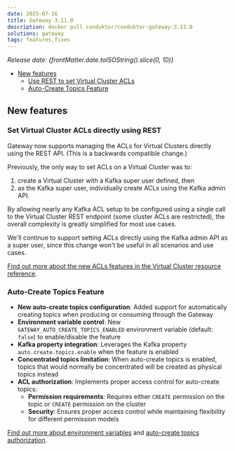 ```yaml
---
date: 2025-07-16
title: Gateway 3.11.0
description: docker pull conduktor/conduktor-gateway:3.11.0
solutions: gateway
tags: features,fixes
---
```


*Release date: {frontMatter.date.toISOString().slice(0, 10)}*

- [New features](#new-features)
  - [Use REST to set Virtual Cluster ACLs](#set-virtual-cluster-acls-directly-using-rest)
  -  [Auto-Create Topics Feature](#auto-create-topics-feature)

## New features

### Set Virtual Cluster ACLs directly using REST

Gateway now supports managing the ACLs for Virtual Clusters directly using the REST API. (This is a backwards compatible change.)

Previously, the only way to set ACLs on a Virtual Cluster was to:

1. create a Virtual Cluster with a Kafka super user defined, then
1. as the Kafka super user, individually create ACLs using the Kafka admin API.

By allowing nearly any Kafka ACL setup to be configured using a single call to the Virtual Cluster REST endpoint (some cluster ACLs are restricted), the overall complexity is greatly simplified for most use cases.

We'll continue to support setting ACLs directly using the Kafka admin API as a super user, since this change won't be useful in all scenarios and use cases.

[Find out more about the new ACLs features in the Virtual Cluster resource reference](/gateway/reference/resources-reference/#virtual-cluster-acls).

### Auto-Create Topics Feature

- **New auto-create topics configuration**: Added support for automatically creating topics when producing or consuming through the Gateway
- **Environment variable control**: New `GATEWAY_AUTO_CREATE_TOPICS_ENABLED` environment variable (default: `false`) to enable/disable the feature
- **Kafka property integration**: Leverages the Kafka property `auto.create.topics.enable` when the feature is enabled
- **Concentrated topics limitation**: When auto-create topics is enabled, topics that would normally be concentrated will be created as physical topics instead
- **ACL authorization**: Implements proper access control for auto-create topics:
  - **Permission requirements**: Requires either `CREATE` permission on the topic or `CREATE` permission on the cluster
  - **Security**: Ensures proper access control while maintaining flexibility for different permission models

[Find out more about environment variables](/gateway/configuration/env-variables#connect-from-clients-to-gateway) and [auto-create topics authorization](/gateway/how-to/manage-service-accounts-and-acls#auto-create-topics-authorization). 
